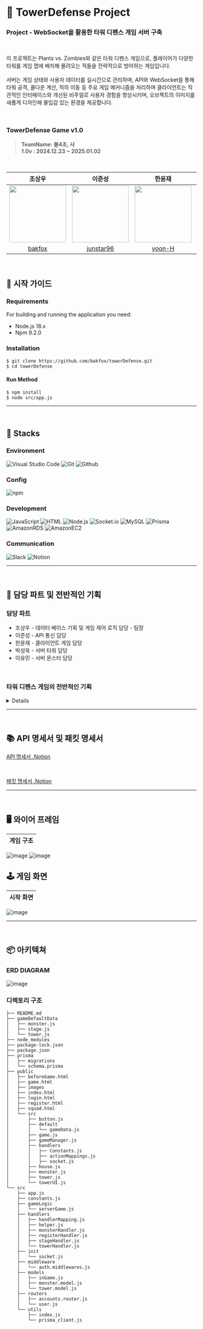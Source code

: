# 🏰 TowerDefense Project

<h3>Project - WebSocket을 활용한 타워 디펜스 게임 서버 구축 </h3>

</br>

이 프로젝트는 Plants vs. Zombies와 같은 타워 디펜스 게임으로, 플레이어가 다양한 타워를 게임 맵에 배치해 몰려오는 적들을 전략적으로 방어하는 게임입니다.<br><br>
서버는 게임 상태와 사용자 데이터를 실시간으로 관리하며, API와 WebSocket을 통해 타워 공격, 쿨다운 계산, 적의 이동 등 주요 게임 메커니즘을 처리하며
클라이언트는 직관적인 인터페이스와 개선된 비주얼로 사용자 경험을 향상시키며, 오브젝트의 이미지를 새롭게 디자인해 몰입감 있는 환경을 제공합니다.<br>

</br>

### TowerDefense Game v1.0
> **TeamName: 불4조, 사**<br>
> **1.0v :  2024.12.23 ~ 2025.01.02**</br>

<br>

|          조상우         |          이준성         |          한윤재         |          박성욱         |          이유민         |
| :--------------------------: | :--------------------------: | :--------------------------: | :--------------------------: | :--------------------------: |
|<image width="150px" src="https://github.com/user-attachments/assets/3b1aab86-19e0-4543-a753-dea39b233ca6">|<image width="150px" src="https://github.com/user-attachments/assets/5cf14aac-2a7d-47f5-a841-8a446b8e3374">|<image width="150px" src="https://github.com/user-attachments/assets/79408b1b-d176-498c-8f44-b54e7a8f10d7"> |<image width="150px" src="https://user-images.githubusercontent.com/119159558/227076242-6e802ef4-4f4e-48f0-8a8a-aa5f4ebdb8b8.png"/> | <image width="150px" src="https://github.com/user-attachments/assets/bdef272d-3695-4091-8f21-35ea09302728"> |
| [bakfox](https://github.com/bakfox) | [junstar96](https://github.com/junstar96)| [yoon-H](https://github.com/yoon-H)| [WooK1184](https://github.com/WooK1184) | [JavaCPP0](https://github.com/JavaCPP0) |


<br/>

## 📕 시작 가이드
###
<h3>Requirements</h3>
For building and running the application you need:
 
 - Node.js 18.x
 - Npm 9.2.0
 
<h3>Installation</h3>

```
$ git clone https://github.com/bakfox/towerDefense.git
$ cd towerDefense
```
#### Run Method
```
$ npm install
$ node src/app.js
```
---

<br>

## 📖 Stacks
### Environment
![Visual Studio Code](https://img.shields.io/badge/Visual%20Studio%20Code-007ACC?style=for-the-badge&logo=Visual%20Studio%20Code&logoColor=white)
![Git](https://img.shields.io/badge/Git-F05032?style=for-the-badge&logo=Git&logoColor=white)
![Github](https://img.shields.io/badge/GitHub-181717?style=for-the-badge&logo=GitHub&logoColor=white)

### Config
![npm](https://img.shields.io/badge/npm-CB3837?style=for-the-badge&logo=npm&logoColor=white)        

### Development
![JavaScript](https://img.shields.io/badge/JavaScript-F7DF1E?style=for-the-badge&logo=Javascript&logoColor=white)
![HTML](https://img.shields.io/badge/HTML-E34F26?style=for-the-badge&logo=HTML&logoColor=white)
![Node.js](https://img.shields.io/badge/Node.js-339933?style=for-the-badge&logo=Node.js&logoColor=white)
![Socket.io](https://img.shields.io/badge/Socket.io-010101?style=for-the-badge&logo=Socket.io&logoColor=white)
![MySQL](https://img.shields.io/badge/MySQL-4479A1?style=for-the-badge&logo=MySQL&logoColor=white)
![Prisma](https://img.shields.io/badge/Prisma-2D3748?style=for-the-badge&logo=Prisma&logoColor=white)
![AmazonRDS](https://img.shields.io/badge/AmazonRDS-527FFF?style=for-the-badge&logo=AmazonRDS&logoColor=white)
![AmazonEC2](https://img.shields.io/badge/AmazonEC2-FF9900?style=for-the-badge&logo=AmazonEC2&logoColor=white)

### Communication
![Slack](https://img.shields.io/badge/Slack-4A154B?style=for-the-badge&logo=Slack&logoColor=white)
![Notion](https://img.shields.io/badge/Notion-000000?style=for-the-badge&logo=Notion&logoColor=white)

---

</br>

## 📙 담당 파트 및 전반적인 기획

### 담당 파트

- 조상우 - 데이터 베이스 기획 및 게임 제어 로직 담당 - 팀장
- 이준성 - API 통신 담당
- 한윤재 - 클라이언트 게임 담당
- 박성욱 - 서버 타워 담당
- 이유민 - 서버 몬스터 담당

<br>

<h3>타워 디펜스 게임의 전반적인 기획</h3>
<details>

## 아웃 게임

### 랭킹

1. 랭킹 조회 - 상위 100개의 랭킹을 불러온다. (오름차순)
2. 랭킹 저장 - 인게임 끝나면 데이터 베이스에 저장

### 타워

1. 기본 타워 초월 시스템 - 가차를 통해 여러가지 타워들을 뽑고 중복을 합쳐서 기본적인 성능이 강력한 타워를 얻는다!
2. 기본 타워 가차 시스템 - 가차를 통해 여러가지 기본적인 타워를 획득한다.
3. 기본 타워 장착 시스템 - 가차를 통해서 획득한 타워를 5종류 정도 정해서 인 게임에 가져간다. (5개는 예시)

### 재화

1. 게임 클리어시 스코어 혹은 스테이지 비례해서 재화 획득

### 가차

1. 확률적으로 타워를 획득할 수 있으며 가차에는 위에서 획득한 재화가 들어간다.
2. 카드풀은 JSON파일로 관리

## 인 게임

### 서버 기본 작동

1. 서버에서 검증
    - 검증 실패하면 클라이언트에 실패 응답 보내기
2. 클라이언트의 요청 처리
    - 변경된 정보 서버 데이터에 반영
    - 변경된 서버 데이터 클라이언트에 응답 보내기
3. 서버 내부에서 게임 로직 진행
    - 로직 진행 후 서버 데이터에 반영
    - 변경된 서버 데이터 클라이언트에 응답 보내기
4. 클라이언트에게 응답하기
    - 요청에 따라서 해당하는 데이터를 응답.

### 클라이언트 기본 작동

1. 렌더링
    - 정해진 시간마다 클라이언트 데이터로 게임 화면을 렌더링한다.
2. 이벤트 발생하면 서버에게 요청을 보낸다.
    - 클라이언트는 클릭 이벤트만 처리
3. 서버에서 받은 응답을 현재 데이터에 반영한다.

### JWT토큰 인증

1. API 통신을 통해서 할때는 JWT인증을 이용해서 USER_ID 사용한다.
2. 소켓 통신 JWT인증 후 UUID 생성후  JWT인증 값으로 받아온 USER_ID와 연결해서 UUID로 사용한다.
    
    ( 게임 시작 시 JWT 인증 받아서  USER_ID 값을 가져오고  UUID랑 접목해서 사용)
    

### 서버 루프문

```jsx
const FPS = 60;
const interval = 1000 / FPS;

//이거 호출해서 루프 시작
function logicLoop() {

  const start = Date.now();
	if (!isRunning) {
    console.log('Logic loop stopped.');
    return; // 루프를 종료
  }
  console.log('Logic executed at:', start);
  // 여기에 실행할 로직 작성
	
  const elapsed = Date.now() - start;
  setTimeout(() => process.nextTick(logicLoop), Math.max(0, interval - elapsed));
}

logicLoop(); // 루프 시작

// 실행시 루프 종료 
const endLoop = ()=>{
	console.log('Stopping loop...');
  isRunning = false; // 루프 종료 신호
}
```

# 타워

1. 타워 강화 시스템 
    - 강화 규칙
        - 설치된 타워를 지정해서 골드로 업그레이드 할 수 있다.
        - 레벨에 비례해서 스탯 값이 올라간다.
            - 올라가는 정도는 메모리에 저장되어 있다.
            - upgradeValue * price 가 강화에 드는 비용
    - 강화 방법
        1. 설치된 타워를 클릭하면 강화, 환불 여부를 물어보는 창이 나온다.
        2. 강화를 누르면 보유 골드를 확인한다.
        3. 골드가 충분하다면 강화 성공 아니면 실패 ( 성공 실패 message 출력 )
    - 클라이언트에 보이는 응답.
        - message와 결과 값을 응답받는다.
2. 타워 설치 시스템
    - 설치 규칙
        - 처음에 몇개의 지정한 타워 리스트를 가지고 게임을 시작한다.
        - 타워 리스트에 있는 타워를 골드 지불 후 설치할 수 있다.
        - 필요한 골드는 서버 메모리에 저장되어 있다.
        - 1 레벨로 시작한다.
    - 설치 방법
        1. 타워 리스트에서 원하는 타워를 클릭한다.
        2. 설치할 공간을 클릭한다.
        3. 지정된 위치의 겹치는 건물이 있는지 확인한다.
        4. 구매할 금액이 충분한지 확인한다.
        5. 3,4번 조건이 만족하면 설치
3. 타워 회수 시스템
    - 회수 규칙
        - 설치된 타워를 팔아서 절반 정도의 골드를 얻을 수 있다.
        - 환불하면 기본 타워 값 + 업그레이드 비례 값을 계산해 골드를 얻고 판매된 타워를 삭제한다.
    - 회수 방법
        1. 설치된 타워를 클릭하면 강화, 환불 여부를 물어보는 창이 나온다.
        2. 환불을 누르면 골드를 얻는다.
4.  타워 공격 시스템
    - 공격 규칙(알고리즘)
        1. 서버에서 Loop로 계속 체크를 해준다.
        2. 타워의 쿨타임이 0이하가 되면 공격 로직을 실행한다.
        3. 사거리에 들어온 적을 찾는다.
        4. 가장 먼저 들어온 적을 타켓으로 설정한다.
            - 사거리 내의 적들을 배열로 저장
            - 적이 죽거나 사거리 밖으로 나가면 배열에서 지워주기.
        5. 공격을 해서 몬스터의 체력을 감소시킨다.
        6. 클라이언트에 특정 타워의 공격을 요청한다.
        7. 쿨타임을 미리 정한 값으로 초기화 하고 다시 Loop를 진행한다.

### 몬스터

1. 몬스터 생성 
    - 생성 규칙(알고리즘)
        1. 서버에서 Loop로 계속 체크를 해준다.
        2. 몬스터 생성 쿨타임이 0 이하가 되면 생성 로직을 실행한다.
            - 배열 순서대로 몬스터 생성
            - 생성 후 카운트 감소
            - 카운트 0이면 다음 배열 확인
        3. 생성한 몬스터를 몬스터 배열에 집어넣는다.
            - 몬스터는 스테이지에 비례해서 강해짐
        4. 클라이언트에게 생성한 몬스터를 보내준다.
        5. 쿨타임을 미리 정한 값으로 초기화 하고 다시 Loop를 진행한다.
2. 몬스터가 죽을때 클라이언트로 응답을 보냅니다.
    - 사망 규칙
        1. 타워가 공격하면 몬스터의 생존 체크 함수 호출 (몬스터 공격 시에도 호출 ) 
        2. 자신의 체력이 0 이하면 
        3. 클라이언트에 해당 몬스터 Index 값을 클라이언트에 보낸다.
        4. 해당 몬스터를 몬스터 배열에서 삭제합니다.
3. 몬스터가 하우스에 도착하면 클라이언트로 응답을 보냅니다.
    - 공격 규칙(알고리즘)
        1. 서버에서 Loop로 계속 체크를 해준다.
        2. 몬스터의 x , y 좌표가 집의 x , y 좌표랑 같다면 플레이어 생존 체크 함수 호출 (몬스터 생존 체크 함수도 호출)
            - 하우스 체력 수정 후 클라이언트에 전달.

### 스테이지

1. 게임 시작 
    - 게임 시작 규칙
        1. 클라이언트 에서 게임 시작 버튼 클릭시 새로 생성한 uuid를 기반으로 inGame 배열에 새로운 게임 데이터 객체를 생성합니다.
            - 게임 데이터
                - 플레이어 체력
                - 플레이어 골드
                - 플레이어 스코어
                - 몬스터 배열
                - 타워 배열
                - 스테이지 레벨
        2. 그리고 클라이언트에 이 데이터를 객체 형태로 보내줍니다.
2. 게임 종료
    - 게임 종료 규칙
        1. 특정 조건으로 인해서 게임이 종료 하면 서버  스코어를 기반으로 젬(아웃 게임 재화)를 획득
        2.  기존에 있던 inGame 배열에서 유저의 uuid 위치를 삭제합니다.
3. 스테이지 변경 
    - 스테이지 변경 규칙
        1. 스테이지의 모든 몬스터 처치 시 다음 스테이지로 진입.
        2. 플레이어 자본 추가하기 메서드 호출
        3. 플레이어 스코어 추가 메서드 호출
        4. 클라이언트에게 스테이지 레벨을 보낸다.
4. 하우스 체력 갱신
    - 하우스 체력 갱신 규칙
        1. 하우스의 체력 변경 후 클라이언트에게 보낸다.
5. 자본 변경
    - 자본 변경 규칙
        1. 자본 변경 후 클라이언트에게 보낸다.
6. 점수 변경
    - 점수 변경 규칙
        1. 몬스터 처치 또는 스테이지 클리어 시 스코어를 변경 후 클라이언트에게 보낸다.

### 점수

- 몬스터 처치해서 점수 획득
- 스테이지 클리어 시 점수 획득

### 재화

1. 몬스터를 처치해서 인게임 재화 획득
    - 재화량
        - 종류에 따른 기본 값 + 스테이지에 따른 추가 금액 값
2. 스테이지 클리어시 재화 추가 획득
    - 스테이지 비례해서 올라가기
    - 

### 기본 데이터

- js 파일로 객체를 생성해서 import를 이용해서 사용

1. 스테이지 

- 몬스터 스폰량
    - id : 1 (  몬스터 id가 1번 ) , count : 10  ( 10마리 소환 )
    - 몬스터 소환시 count-1 씩 감소 count가 0이면 다음 배열로 이동합니다.
- 몬스터 id 를 기준으로 생성

```jsx
[
  [{ id: 1, count: 10 }, { id: 5, count: 2 }],
  [{ id: 1, count: 10 }, { id: 3, count: 5 }],
]
```

1.  몬스터

```jsx
[
  {
  id: 1, 
  spead : 2 
  atck  : 1
  hp  : 10
  upgradeValue : 2
  reward : 200
  },
]
```

1.  타워

```jsx
[
  {
  id: 1, 
  atckSpead : 2 
  atck  : 1
  upgradeValue : 2
  price: 200
  },
]
```

### 인게임 데이터

1. 인게임

```jsx
[
	{ 
		house = {}, // 객체 형태로 
		monsterSpawnCooldown = 1, //이거 기준으로 생성
		playerGold = 0,
		playerScore = 0,
		monster = [], // 배열 형태로 여러개 저장
		tower = [], // 배열 형태로 여러개 저장 
	},
]
```

- house 객체 형태
    
    ```jsx
    { 
    		x - 집 좌표 x
    		y - 집 좌표 y
    		hp - 집 체력 기본 값 : 5
    },
    ```
    

2. 몬스터 

- [] 객체 배열 형태로 관리
    
    ```jsx
    [
    	{ 
    		id - 몬스터 id
    		x - 좌표 
    		y - 좌표 
    		spead - 스피드 / 기본값 : 1
    		atck - 공격력 ( 이 수치만큼 체력이 깎임 ) / 기본값 : 1
    		hp - 체력 / 기본값 : 5
    		upgradeValue - 스테이지 오르면 얼마나 오르는지 / 기본값 : 1
    		reward - 보상 골드 / 기본값 : 200
    	},
    ]
    ```
    

3. 타워 

- [] 객체 배열 형태로 관리</details>

---
</br>

## 📚 API 명세서 및 패킷 명세서

[API 명세서 .Notion](https://teamsparta.notion.site/1622dc3ef51481babda0c688bbe8cf23?v=1622dc3ef51481398dba000cc87324ea)

<br>

[패킷 명세서 .Notion](https://teamsparta.notion.site/58461f6c72014d5794fc937cdd2e0e2a?v=1662dc3ef51481f0aeb9000c5f49724f)

---
<br>

## 🖥️ 와이어 프레임
| 게임 구조 |
| :--------------------------------------------: |
![image](https://github.com/user-attachments/assets/f94fc582-7797-4a48-81af-fc4fbaf80e79)
![image](https://github.com/user-attachments/assets/ac3d3f5e-3241-43ad-9edb-d8f3ee73accd)


## 🕹️ 게임 화면
| 시작 화면 |
| :--------------------------------------------: |
![image](https://github.com/user-attachments/assets/1efa337c-3b08-4b6f-b0eb-afb1cbf19651)


---
<br>

## 📦 아키텍쳐

### ERD DIAGRAM
![image](https://github.com/user-attachments/assets/e9baea2d-5217-478c-b098-5d608b0c6226)


### 디렉토리 구조

```
├── README.md
├── gameDefaultData
│   ├── monster.js
│   ├── stage.js
│   └── tower.js
├── node_modules
├── package-lock.json
├── package.json
├── prisma
│   ├── migrations
│   └── schema.prisma
├── public
│   ├── beforeGame.html
│   ├── game.html
│   ├── images
│   ├── index.html
│   ├── login.html
│   ├── register.html
│   ├── squad.html
│   └── src
│       ├── button.js
│       ├── default
│       │   └── gameData.js
│       ├── game.js
│       ├── gameManager.js
│       ├── handlers
│       │   ├── Constants.js
│       │   ├── actionMappings.js
│       │   ├── socket.js
│       ├── house.js
│       ├── monster.js
│       ├── tower.js
│       └── towerUI.js
└── src
    ├── app.js
    ├── constants.js
    ├── gameLogic
    │   └── serverGame.js
    ├── handlers
    │   ├── handlerMapping.js
    │   ├── helper.js
    │   ├── monsterHandler.js
    │   ├── registerHandler.js
    │   ├── stageHandler.js
    │   └── towerHandler.js
    ├── init
    │   └── socket.js
    ├── middleware
    │   └── auth.middlewares.js
    ├── models
    │   ├── inGame.js
    │   ├── monster.model.js
    │   └── tower.model.js
    ├── routers
    │   ├── accounts.router.js
    │   └── user.js
    └── utils
        ├── index.js
        └── prisma_client.js
```

